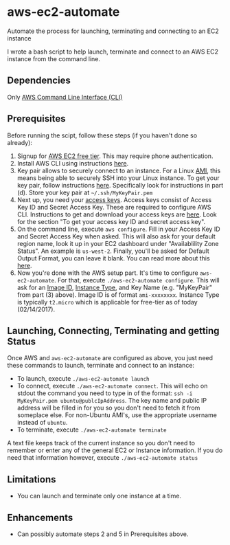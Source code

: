 # aws-ec2-automate
Automate the process for launching, terminating and connecting to an EC2 instance

I wrote a bash script to help launch, terminate and connect to an AWS EC2 instance from the command line.

## Dependencies
Only [AWS Command Line Interface (CLI)](https://aws.amazon.com/cli/)

## Prerequisites
Before running the scipt, follow these steps (if you haven't done so already):

1. Signup for [AWS EC2 free tier](http://aws.amazon.com/free/). This may require phone authentication.
2. Install AWS CLI using instructions [here](http://docs.aws.amazon.com/cli/latest/userguide/installing.html).
3. Key pair allows to securely connect to an instance. For a Linux [AMI](http://docs.aws.amazon.com/AWSEC2/latest/UserGuide/AMIs.html), this means being able to securely SSH into your Linux instance. To get your key pair, follow instructions [here](https://aws.amazon.com/getting-started/tutorials/launch-a-virtual-machine/). Specifically look for instructions in part (d). Store your key pair at `~/.ssh/MyKeyPair.pem`
4. Next up, you need your [access keys](https://aws.amazon.com/developers/access-keys/). Access keys consist of Access Key ID and Secret Access Key. These are required to configure AWS CLI. Instructions to get and download your access keys are [here](http://docs.aws.amazon.com/cli/latest/userguide/cli-chap-getting-set-up.html). Look for the section "To get your access key ID and secret access key".
5. On the command line, execute `aws configure`. Fill in your Access Key ID and Secret Access Key when asked. This will also ask for your default region name, look it up in your EC2 dashboard under "Availablility Zone Status". An example is `us-west-2`. Finally, you'll be asked for Default Output Format, you can leave it blank. You can read more about this [here](http://docs.aws.amazon.com/cli/latest/userguide/cli-chap-getting-started.html).
6. Now you're done with the AWS setup part. It's time to configure `aws-ec2-automate`. For that, execute `./aws-ec2-automate configure`. This will ask for an [Image ID](http://docs.aws.amazon.com/AWSEC2/latest/UserGuide/finding-an-ami.html), [Instance Type](https://aws.amazon.com/ec2/instance-types/), and Key Name (e.g. "MyKeyPair" from part (3) above). Image ID is of format `ami-xxxxxxxx`. Instance Type is typically `t2.micro` which is applicable for free-tier as of today (02/14/2017).

## Launching, Connecting, Terminating and getting Status
Once AWS and `aws-ec2-automate` are configured as above, you just need these commands to launch, terminate and connect to an instance:

* To launch, execute `./aws-ec2-automate launch`
* To connect, execute `./aws-ec2-automate connect`. This will echo on stdout the command you need to type in of the format: `ssh -i MyKeyPair.pem ubuntu@publcIpAddress`. The key name and public IP address will be filled in for you so you don't need to fetch it from someplace else. For non-Ubuntu AMI's, use the appropriate username instead of `ubuntu`.
* To terminate, execute `./aws-ec2-automate terminate`

A text file keeps track of the current instance so you don't need to remember or enter any of the general EC2 or Instance information. If you do need that information however, execute `./aws-ec2-automate status`

## Limitations
* You can launch and terminate only one instance at a time.

## Enhancements
* Can possibly automate steps 2 and 5 in Prerequisites above.


